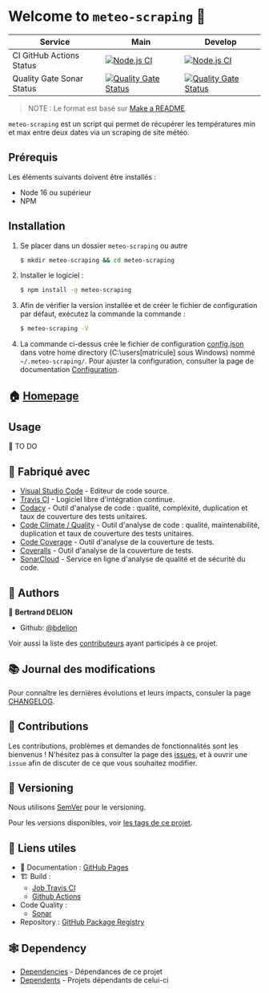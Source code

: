 # Welcome to `meteo-scraping` :wave:

| Service | Main | Develop |
|---|---|---|
| CI GitHub Actions Status | [![Node.js CI](https://github.com/bdelion/meteo-scraping/actions/workflows/node.js.yml/badge.svg?branch=main)](https://github.com/bdelion/meteo-scraping/actions/workflows/node.js.yml) | [![Node.js CI](https://github.com/bdelion/meteo-scraping/actions/workflows/node.js.yml/badge.svg?branch=develop)](https://github.com/bdelion/meteo-scraping/actions/workflows/node.js.yml) |
| Quality Gate Sonar Status | [![Quality Gate Status](https://sonarcloud.io/api/project_badges/measure?project=bdelion_meteo-scraping&branch=main&metric=alert_status)](https://sonarcloud.io/summary/new_code?id=bdelion_meteo-scraping&branch=main) | [![Quality Gate Status](https://sonarcloud.io/api/project_badges/measure?project=bdelion_meteo-scraping&branch=develop&metric=alert_status)](https://sonarcloud.io/summary/new_code?id=bdelion_meteo-scraping&branch=develop) |

> NOTE : Le format est basé sur [Make a README].

`meteo-scraping` est un script qui permet de récupérer les températures min et max entre deux dates via un scraping de site météo.

## Prérequis

Les éléments suivants doivent être installés :

* Node 16 ou supérieur
* NPM

## Installation

1. Se placer dans un dossier `meteo-scraping` ou autre
   ```sh
   $ mkdir meteo-scraping && cd meteo-scraping
   ```
2. Installer le logiciel :
    ```sh
    $ npm install -g meteo-scraping
    ```
3. Afin de vérifier la version installée et de créer le fichier de configuration par défaut, exécutez la commande la commande :
    ```sh
    $ meteo-scraping -V
    ```
4. La commande ci-dessus crée le fichier de configuration [config.json] dans votre home directory (C:\users\[matricule] sous Windows) nommé `~/.meteo-scraping/`. Pour ajuster la configuration, consulter la page de documentation [Configuration].

## :house: [Homepage]

## Usage

:construction: TO DO

## :construction_worker: Fabriqué avec

* [Visual Studio Code] - Editeur de code source.
* [Travis CI] - Logiciel libre d'intégration continue.
* [Codacy] - Outil d'analyse de code : qualité, compléxité, duplication et taux de couverture des tests unitaires.
* [Code Climate / Quality] - Outil d'analyse de code : qualité, maintenabilité, duplication et taux de couverture des tests unitaires.
* [Code Coverage] - Outil d'analyse de la couverture de tests.
* [Coveralls] - Outil d'analyse de la couverture de tests.
* [SonarCloud] - Service en ligne d'analyse de qualité et de sécurité du code.

## :busts_in_silhouette: Authors

:bust_in_silhouette: **Bertrand DELION**

* Github: [@bdelion]

Voir aussi la liste des [contributeurs] ayant participés à ce projet.

## :books: Journal des modifications

Pour connaître les dernières évolutions et leurs impacts, consuler la page [CHANGELOG].

## :handshake: Contributions

Les contributions, problèmes et demandes de fonctionnalités sont les bienvenus !
N'hésitez pas à consulter la page des [issues], et à ouvrir une `issue` afin de discuter de ce que vous souhaitez modifier.

## :bookmark: Versioning

Nous utilisons [SemVer] pour le versioning.

Pour les versions disponibles, voir [les tags de ce projet].

## :link: Liens utiles

* :pencil: Documentation : [GitHub Pages]
* :building_construction: Build :
  * [Job Travis CI]
  * [Github Actions]
* Code Quality :
  * [Sonar]
* Repository : [GitHub Package Registry]

## :spider_web: Dependency

* [Dependencies] - Dépendances de ce projet
* [Dependents] - Projets dépendants de celui-ci

[Make a README]: https://www.makeareadme.com/#template-1 "README Template et bonnes pratiques"
[config.json]: https://github.com/bdelion/meteo-scraping/blob/main/src/assets/config.json "Lien vers le fichier de configuration de référence"
[Configuration]: https://bdelion.github.io/meteo-scraping/Installation-&-configuration/Configuration "Documentation pour configurer meteo-scraping"
[Homepage]: https://github.com/bdelion/meteo-scraping/tree/main "Documentation pour configurer meteo-scraping"
[Visual Studio Code]: https://code.visualstudio.com/
[Travis CI]: https://travis-ci.com/
[Codacy]: https://www.codacy.com/
[Code Climate / Quality]: https://codeclimate.com/quality/
[Code Coverage]: https://codecov.io/
[Coveralls]: https://coveralls.io/
[SonarCloud]: https://sonarcloud.io/about
[@bdelion]: https://github.com/bdelion
[contributeurs]: https://github.com/bdelion/meteo-scraping/graphs/contributors "Liste des contributeurs au projet"
[CHANGELOG]: CHANGELOG.md "CHANGELOG du projet"
[issues]: https://github.com/bdelion/meteo-scraping/issues "Liste des issues ouvertes"
[SemVer]: https://semver.org/lang/fr/ "Bonnes pratique de la Gestion de Version"
[les tags de ce projet]: https://github.com/bdelion/meteo-scraping/tags "Liste des tags du projet"
[GitHub Pages]: https://bdelion.github.io/meteo-scraping/
[Job Travis CI]: https://travis-ci.com/bdelion/meteo-scraping "Job Travis du projet"
[Github Actions]: https://github.com/bdelion/meteo-scraping/actions "Workflows GitHub Actions du projet"
[Sonar]: https://sonarcloud.io/project/overview?id=bdelion_meteo-scraping "Dashboard Sonar du projet"
[GitHub Package Registry]: https://github.com/bdelion/meteo-scraping/packages
[Dependencies]: https://github.com/bdelion/meteo-scraping/network/dependencies
[Dependents]: https://github.com/bdelion/meteo-scraping/network/dependents
